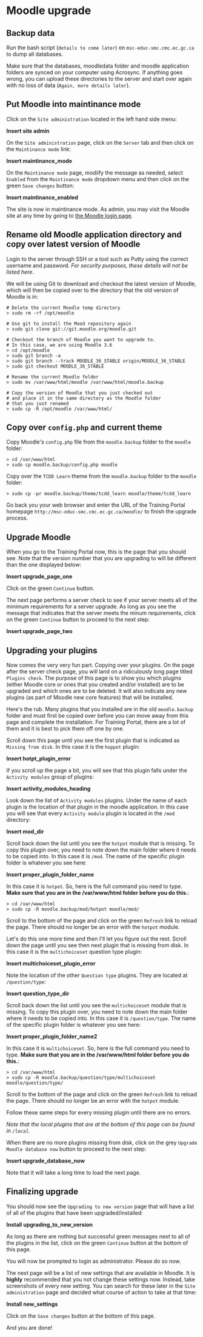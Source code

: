 # Moodle upgrade

## Backup data

Run the bash script (`details to come later`) on `msc-educ-smc.cmc.ec.gc.ca` to dump all databases.

Make sure that the databases, moodledata folder and moodle application folders are synced on your computer using Acrosync. If anything goes wrong, you can upload these directories to the server and start over again with no loss of data (`Again, more details later`).

## Put Moodle into maintinance mode

Click on the `Site administration` located in the left hand side menu:

**Insert site admin**

On the `Site administration` page, click on the `Server` tab and then click on the `Maintinance mode` link:

**Insert maintinance_mode**

On the `Maintinance mode` page, modiify the message as needed, select `Enabled` from the `Maintinance mode` dropdown menu and then click on the green `Save changes` button:

**Insert maintinance_enabled**

The site is now in maintinance mode. As admin, you may visit the Moodle site at any time by going to [the Moodle login page](http://msc-educ-smc.cmc.ec.gc.ca/moodle/login/index.php).

## Rename old Moodle application directory and copy over latest version of Moodle

Login to the server through SSH or a tool such as Putty using the correct username and password. _For security purposes, these details will not be listed here_.

We will be using Git to download and checkout the latest version of Moodle, which will then be copied over to the directory that the old version of Moodle is in:

```
# Delete the current Moodle temp directory
> sudo rm -rf /opt/moodle

# Use git to install the Mood repository again
> sudo git clone git://git.moodle.org/moodle.git

# Checkout the branch of Moodle you want to upgrade to.
# In this case, we are using Moodle 3.6
> cd /opt/moodle
> sudo git branch -a
> sudo git branch --track MOODLE_36_STABLE origin/MOODLE_36_STABLE
> sudo git checkout MOODLE_36_STABLE

# Rename the current Moodle folder
> sudo mv /var/www/html/moodle /var/www/html/moodle.backup

# Copy the version of Moodle that you just checked out
# and place it in the same directory as the Moodle folder
# that you just renamed
> sudo cp -R /opt/moodle /var/www/html/
```

## Copy over `config.php` and current theme

Copy Moodle's `config.php` file from the `moodle.backup` folder to the `moodle` folder:

```
> cd /var/www/html
> sudo cp moodle.backup/config.php moodle
```

Copy over the `TCDD Learn` theme from the `moodle.backup` folder to the `moodle` folder:

```
> sudo cp -pr moodle.backup/theme/tcdd_learn moodle/theme/tcdd_learn
```

Go back you your web browser and enter the URL of the Training Portal homepage `http://msc-educ-smc.cmc.ec.gc.ca/moodle/` to finish the upgrade process.

## Upgrade Moodle

When you go to the Training Portal now, this is the page that you should see. Note that the version number that you are upgrading to will be different than the one displayed below:

**Insert upgrade_page_one**

Click on the green `Continue` button.

The next page performs a server check to see if your server meets all of the minimum requirements for a server upgrade. As long as you see the message that indicates that the server meets the minum requirements, click on the green `Continue` button to proceed to the next step:

**Insert upgrade_page_two**

## Upgrading your plugins

Now comes the very very fun part. Copying over your plugins. On the page after the server check page, you will land on a ridiculously long page titled `Plugins check`. The purpose of this page is to show you which plugins (either Moodle core or ones that you created and/or installed) are to be upgraded and which ones are to be deleted. It will also indicate any new plugins (as part of Moodle new core features) that will be installed.

Here's the rub. Many plugins that you installed are in the old `moodle.backup` folder and must first be copied over before you can move away from this page and complete the installation. For Training Portal, there are a lot of them and it is best to pick them off one by one.

Scroll down this page until you see the first plugin that is indicated as `Missing from disk`. In this case it is the `hoppot` plugin:

**Insert hotpt_plugin_error**

If you scroll up the page a bit, you will see that this plugin falls under the `Activity modules` group of plugins:

**Insert activity_modules_heading**

Look down the list of `Activity modules` plugins. Under the name of each plugin is the location of that plugin in the moodle application. In this case you will see that every `Activity module` plugin is located in the `/mod` directory:

**Insert mod_dir**

Scroll back down the list until you see the `hotpot` module that is missing. To copy this plugin over, you need to note down the main folder where it needs to be copied into. In this case it is `/mod`. The name of the specific plugin folder is whatever you see here:

**Insert proper_plugin_folder_name**

In this case it is `hotpot`. So, here is the full command you need to type. **Make sure that you are in the /var/www/html folder before you do this.**:

```
> cd /var/www/html
> sudo cp -R moodle.backup/mod/hotpot moodle/mod/
```

Scroll to the bottom of the page and click on the green `Refresh` link to reload the page. There should no longer be an error with the `hotpot` module.

Let's do this one more time and then I'll let you figure out the rest. Scroll down the page until you see then next plugin that is missing from disk. In this case it is the `multichoiceset` question type plugin:


**Insert multichoiceset_plugin_error**

Note the location of the other `Question type` plugins. They are located at `/question/type`:

**Insert question_type_dir**

Scroll back down the list until you see the `multichoiceset` module that is missing. To copy this plugin over, you need to note down the main folder where it needs to be copied into. In this case it is `/question/type`. The name of the specific plugin folder is whatever you see here:

**Insert proper_plugin_folder_name2**

In this case it is `multichoiceset`. So, here is the full command you need to type. **Make sure that you are in the /var/www/html folder before you do this.**:

```
> cd /var/www/html
> sudo cp -R moodle.backup/question/type/multichoiceset moodle/question/type/
```

Scroll to the bottom of the page and click on the green `Refresh` link to reload the page. There should no longer be an error with the `hotpot` module.

Follow these same steps for every missing plugin until there are no errors.

_Note that the local plugins that are at the bottom of this page can be found in `/local`._

When there are no more plugins missing from disk, click on the grey `Upgrade Moodle database now` button to proceed to the next step:

**Insert upgrade_database_now**

Note that it will take a long time to load the next page.

## Finalizing upgrade

You should now see the `Upgrading to new version` page that will have a list of all of the plugins that have been upgraded/installed:

**Install upgrading_to_new_version**

As long as there are nothing but successful green messages next to all of the plugins in the list, click on the green `Continue` button at the bottom of this page.

You will now be prompted to login as administrator. Please do so now.

The next page will be a list of new settings that are available in Moodle. It is **highly** recommended that you not change these settings now. Instead, take screenshots of every new setting. You can search for these later in the `Site administration` page and decided what course of action to take at that time:

**Install new_settings**

Click on the `Save changes` button at the bottom of this page.

And you are done!
